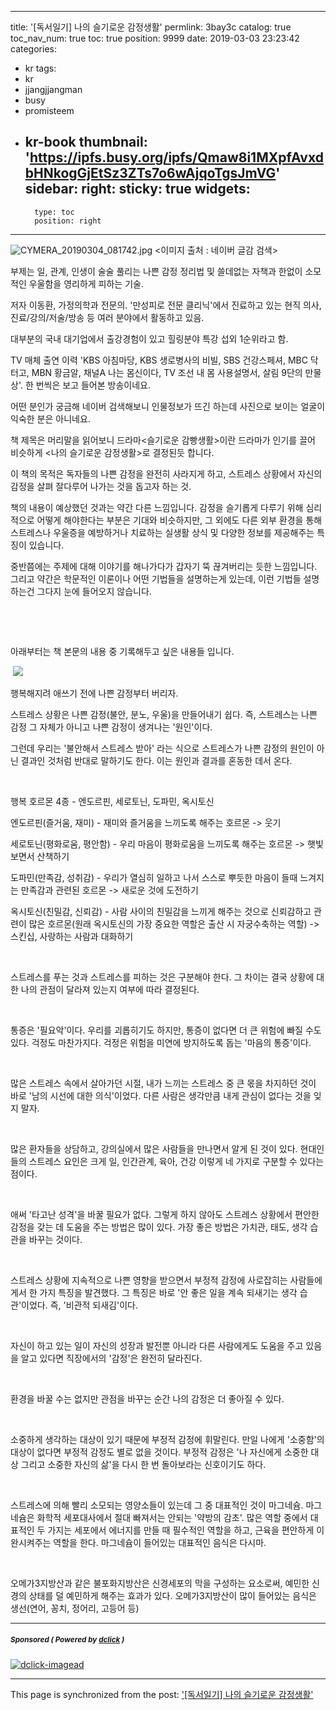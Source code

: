 
---
title: '[독서일기] 나의 슬기로운 감정생활'
permlink: 3bay3c
catalog: true
toc_nav_num: true
toc: true
position: 9999
date: 2019-03-03 23:23:42
categories:
- kr
tags:
- kr
- jjangjjangman
- busy
- promisteem
- kr-book
thumbnail: 'https://ipfs.busy.org/ipfs/Qmaw8i1MXpfAvxdbHNkogGjEtSz3ZTs7o6wAjqoTgsJmVG'
sidebar:
    right:
        sticky: true
widgets:
    -
        type: toc
        position: right
---


![CYMERA_20190304_081742.jpg](https://ipfs.busy.org/ipfs/Qmaw8i1MXpfAvxdbHNkogGjEtSz3ZTs7o6wAjqoTgsJmVG)
<이미지 출처 : 네이버 글감 검색>

부제는 일, 관계, 인생이 술술 풀리는 나쁜 감정 정리법 및 쓸데없는 자책과 한없이 소모적인 우울함을 영리하게 피하는 기술.

저자 이동환, 가정의학과 전문의.
'만성피로 전문 클리닉'에서 진료하고 있는 현직 의사, 진료/강의/저술/방송 등 여러 분야에서 활동하고 있음.

대부분의 국내 대기업에서 출강경험이 있고 힐링분야 특강 섭외 1순위라고 함.

TV 매체 출연 이력 'KBS 아침마당, KBS 생로병사의 비빌, SBS 건강스페셔, MBC 닥터고, MBN 황금알, 채널A 나는 몸신이다, TV 조선 내 몸 사용설명서, 살림 9단의 만물상'.
한 번씩은 보고 들어본 방송이네요. 

어떤 분인가 궁금해 네이버 검색해보니 인물정보가 뜨긴 하는데 사진으로 보이는 얼굴이 익숙한 분은 아니네요.

책 제목은 머리말을 읽어보니 드라마<슬기로운 감빵생활>이란 드라마가 인기를 끌어 비슷하게 <나의 슬기로운 감정생활>로 결정된듯 합니다.

이 책의 목적은 독자들의 나쁜 감정을 완전히 사라지게 하고, 스트레스 상황에서 자신의 감정을 살펴 잘다루어 나가는 것을 돕고자 하는 것.

책의 내용이 예상했던 것과는 약간 다른 느낌입니다. 감정을 슬기롭게 다루기 위해 심리적으로 어떻게 해야한다는 부분은 기대와 비슷하지만, 그 외에도 다른 외부 환경을 통해 스트레스나 우울증을 예방하거나 치료하는 실생활 상식 및 다양한 정보를 제공해주는 특징이 있습니다.

중반쯤에는 주제에 대해 이야기를 해나가다가 갑자기 뚝 끊겨버리는 듯한 느낌입니다. 그리고 약간은 학문적인 이론이나 어떤 기법들을 설명하는게 있는데, 이런 기법들 설명하는건 그다지 눈에 들어오지 않습니다.

​

​

아래부터는 책 본문의 내용 중 기록해두고 싶은 내용들 입니다. 

​
![](https://i.imgur.com/HckzDOK.gif)


행복해지려 애쓰기 전에 나쁜 감정부터 버리자.

스트레스 상황은 나쁜 감정(불안, 분노, 우울)을 만들어내기 쉽다. 즉, 스트레스는 나쁜 감정 그 자체가 아니고 나쁜 감정이 생겨나는 '원인'이다.

그런데 우리는 '불안해서 스트레스 받아' 라는 식으로 스트레스가 나쁜 감정의 원인이 아닌 결과인 것처럼 반대로 말하기도 한다. 이는 원인과 결과를 혼동한 데서 온다.

​

행복 호르몬 4종 - 엔도르핀, 세로토닌, 도파민, 옥시토신

엔도르핀(즐거움, 재미) - 재미와 즐거움을 느끼도록 해주는 호르몬 -> 웃기

세로토닌(평화로움, 평안함) - 우리 마음이 평화로움을 느끼도록 해주는 호르몬 -> 햇빛 보면서 산책하기

도파민(만족감, 성취감) - 우리가 열심히 일하고 나서 스스로 뿌듯한 마음이 들때 느겨지는 만족감과 관련된 호르몬 -> 새로운 것에 도전하기

옥시토신(친밀감, 신뢰감) - 사람 사이의 친밀감을 느끼게 해주는 것으로 신뢰감하고 관련이 많은 호르몬(원래 옥시토신의 가장 중요한 역할은 출산 시 자궁수축하는 역할) -> 스킨십, 사랑하는 사람과 대화하기

​

스트레스를 푸는 것과 스트레스를 피하는 것은 구분해야 한다. 그 차이는 결국 상황에 대한 나의 관점이 달라져 있는지 여부에 따라 결정된다.

​

통증은 '필요악'이다. 우리를 괴롭히기도 하지만, 통증이 없다면 더 큰 위험에 빠질 수도 있다. 걱정도 마찬가지다. 걱정은 위험을 미연에 방지하도록 돕는 '마음의 통증'이다.

​

많은 스트레스 속에서 살아가던 시절, 내가 느끼는 스트레스 중 큰 몫을 차지하던 것이 바로 '남의 시선에 대한 의식'이었다.
다른 사람은 생각만큼 내게 관심이 없다는 것을 잊지 말자.

​

많은 환자들을 상담하고, 강의실에서 많은 사람들을 만나면서 알게 된 것이 있다. 현대인들의 스트레스 요인은 크게 일, 인간관계, 육아, 건강 이렇게 네 가지로 구분할 수 있다는 점이다.

​

애써 '타고난 성격'을 바꿀 필요가 없다. 그렇게 하지 않아도 스트레스 상황에서 편안한 감정을 갖는 데 도움을 주는 방법은 많이 있다. 가장 좋은 방법은 가치관, 태도, 생각 습관을 바꾸는 것이다.

​

스트레스 상황에 지속적으로 나쁜 영향을 받으면서 부정적 감정에 사로잡히는 사람들에게서 한 가지 특징을 발견했다. 그 특징은 바로 '안 좋은 일을 계속 되새기는 생각 습관'이었다. 즉, '비관적 되새김'이다.

​

자신이 하고 있는 일이 자신의 성장과 발전뿐 아니라 다른 사람에게도 도움을 주고 있음을 알고 있다면 직장에서의 '감정'은 완전히 달라진다.

​

환경을 바꿀 수는 없지만 관점을 바꾸는 순간 나의 감정은 더 좋아질 수 있다.

​

소중하게 생각하는 대상이 있기 때문에 부정적 감정에 휘말린다. 만일 나에게 '소중함'의 대상이 없다면 부정적 감정도 별로 없을 것이다.
부정적 감정은 '나 자신에게 소중한 대상 그리고 소중한 자신의 삶'을 다시 한 번 돌아보라는 신호이기도 하다.

​

스트레스에 의해 빨리 소모되는 영양소들이 있는데 그 중 대표적인 것이 마그네슘.
마그네슘은 화학적 세포대사에서 절대 빠져서는 안되는 '약방의 감초'.
많은 역할 중에서 대표적인 두 가지는 세포에서 에너지를 만들 때 필수적인 역할을 하고, 근육을 편안하게 이완시켜주는 역할을 한다.
마그네슘이 들어있는 대표적인 음식은 다시마. 

​

오메가3지방산과 같은 불포화지방산은 신경세포의 막을 구성하는 요소로써, 예민한 신경의 상태를 덜 예민하게 해주는 효과가 있다.
오메가3지방산이 많이 들어있는 음식은 생선(연어, 꽁치, 정어리, 고등어 등)



---

#####  <sub> **Sponsored ( Powered by [dclick](https://www.dclick.io) )** </sub>
[![dclick-imagead](https://s3.ap-northeast-2.amazonaws.com/dclick/image/msowner2/1551446617886.jpg)](https://api.dclick.io/v1/c?x=eyJhbGciOiJIUzI1NiIsInR5cCI6IkpXVCJ9.eyJjIjoibHVja3kyMDE1IiwicyI6IjNiYXkzYyIsImEiOlsiaS0yMTYiXSwidXJsIjoiaHR0cDovL2JpdC5seS9tb29uU1RFRU1fS1IyIiwiaWF0IjoxNTUxNjU4MTI0LCJleHAiOjE4NjcwMTgxMjR9.dPW5X9O14oJ-sx76BkrxPFSF8F5YaoADUPcHMHnRqXM)

- - -

This page is synchronized from the post: ['[독서일기] 나의 슬기로운 감정생활'](https://steemit.com/@lucky2015/3bay3c)
